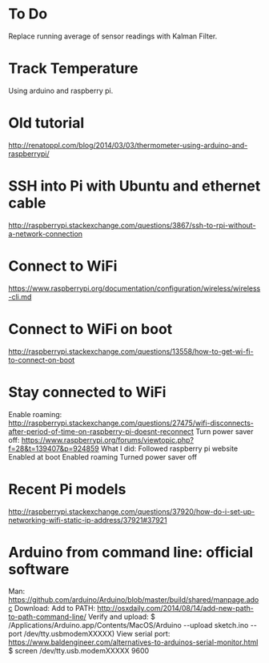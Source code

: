 # To Do
Replace running average of sensor readings with Kalman Filter.

# Track Temperature
Using arduino and raspberry pi.

# Old tutorial
http://renatoppl.com/blog/2014/03/03/thermometer-using-arduino-and-raspberrypi/

# SSH into Pi with Ubuntu and ethernet cable
http://raspberrypi.stackexchange.com/questions/3867/ssh-to-rpi-without-a-network-connection

# Connect to WiFi
https://www.raspberrypi.org/documentation/configuration/wireless/wireless-cli.md

# Connect to WiFi on boot
http://raspberrypi.stackexchange.com/questions/13558/how-to-get-wi-fi-to-connect-on-boot

# Stay connected to WiFi
Enable roaming: http://raspberrypi.stackexchange.com/questions/27475/wifi-disconnects-after-period-of-time-on-raspberry-pi-doesnt-reconnect
Turn power saver off: https://www.raspberrypi.org/forums/viewtopic.php?f=28&t=139407&p=924859
What I did:
	Followed raspberry pi website
	Enabled at boot
	Enabled roaming
	Turned power saver off

# Recent Pi models
http://raspberrypi.stackexchange.com/questions/37920/how-do-i-set-up-networking-wifi-static-ip-address/37921#37921

# Arduino from command line: official software
Man: https://github.com/arduino/Arduino/blob/master/build/shared/manpage.adoc
Download:
Add to PATH: http://osxdaily.com/2014/08/14/add-new-path-to-path-command-line/
Verify and upload:
$ /Applications/Arduino.app/Contents/MacOS/Arduino --upload sketch.ino --port /dev/tty.usbmodemXXXXX)
View serial port: https://www.baldengineer.com/alternatives-to-arduinos-serial-monitor.html
$ screen /dev/tty.usb.modemXXXXX 9600

